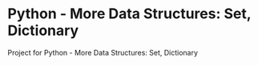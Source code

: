 # Python - More Data Structures: Set, Dictionary
Project for Python - More Data Structures: Set, Dictionary
